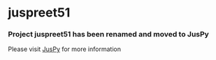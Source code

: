 # juspreet51
### Project juspreet51 has been renamed and moved to JusPy
Please visit [JusPy](https://pypi.org/project/juspy/) for more information